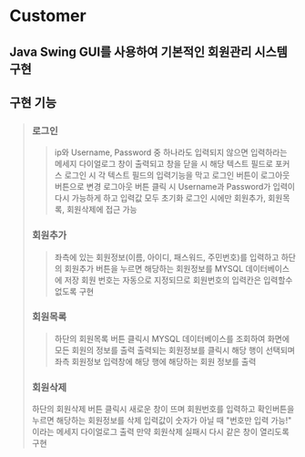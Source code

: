 # Customer
Java Swing GUI를 사용하여 기본적인 회원관리 시스템 구현
------
## 구현 기능
> ### 로그인
>> ip와 Username, Password 중 하나라도 입력되지 않으면 입력하라는 메세지 다이얼로그 창이 출력되고 창을 닫을 시 해당 텍스트 필드로 포커스
>> 로그인 시 각 텍스트 필드의 입력기능을 막고 로그인 버튼이 로그아웃 버튼으로 변경
>> 로그아웃 버튼 클릭 시 Username과 Password가 입력이 다시 가능하게 하고 입력값 모두 초기화
>> 로그인 시에만 회원추가, 회원목록, 회원삭제에 접근 가능
> ### 회원추가
>> 좌측에 있는 회원정보(이름, 아이디, 패스워드, 주민번호)를 입력하고 하단의 회원추가 버튼을 누르면 해당하는 회원정보를 MYSQL 데이터베이스에 저장
>> 회원 번호는 자동으로 지정되므로 회원번호의 입력칸은 입력할수 없도록 구현
> ### 회원목록
>> 하단의 회원목록 버튼 클릭시 MYSQL 데이터베이스를 조회하여 화면에 모든 회원의 정보를 출력
>> 출력되는 회원정보를 클릭시 해당 행이 선택되며 좌측 회원정보 입력창에 해당 행에 해당하는 회원 정보를 출력
> ### 회원삭제
> 하단의 회원삭제 버튼 클릭시 새로운 창이 뜨며 회원번호를 입력하고 확인버튼을 누르면 해당하는 회원정보를 삭제
> 입력값이 숫자가 아닐 때 "번호만 입력 가능!" 이라는 메세지 다이얼로그 출력
> 만약 회원삭제 실패시 다시 같은 창이 열리도록 구현
